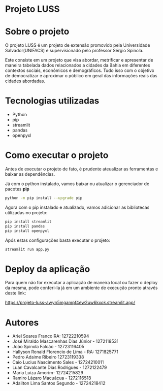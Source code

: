 # Projeto LUSS

# Sobre o projeto

O projeto LUSS é um projeto de extensão promovido pela Universidade Salvador(UNIFACS) e supervisionado pelo professor Sérgio Spinola.

Este consiste em um projeto que visa abordar, metrificar e apresentar de maneira tabelada dados relacionados a cidades da Bahia em diferentes contextos sociais, econômicos e demográficos. Tudo isso com o objetivo de democratizar e aproximar o público em geral das informações reais das cidades abordadas.

# Tecnologias utilizadas
- Python
- pip
- streamlit
- pandas
- openpyxl

# Como executar o projeto

Antes de executar o projeto de fato, é prudente ateualizar as ferramentas e baixar as dependências.

Já com o python instalado, vamos baixar ou atualizar o gerenciador de pacotes **pip**

```bash
python -m pip install --upgrade pip
```

Agora com o pip instalado e atualizado, vamos adicionar as bibliotecas utilizadas no projeto:

```bash
pip install streamlit
pip install pandas
pip install openpyxl
```

Após estas configurações basta executar o projeto:

```bash
streamlit run app.py
```

# Deploy da aplicação

Para quem não for executar a aplicação de maneira local ou fazer o deploy da mesma, pode conferi-la já em um ambiente de execução pronto através deste link:

https://projeto-luss-awyn5mgampf4ew2uw6kxok.streamlit.app/

# Autores

- Ariel Soares Franco RA: 12722210594
- José Miraldo Mascarenhas Dias Júnior - 1272118531
- João Spinola Falcão - 12723116405
- Hallyson Ronald Florencio de Lima - RA: 1271825771
- Pedro Adaime Ribeiro 12723119338
- Caio Lucius Nascimento Sales - 12724210011
- Luan Cavalcante Dias Rodrigues - 1272122479
- Maria Luiza Amorim- 12724215829
- Ramiro Lázaro Macuácua - 1272116518
- Adailton Lima Santos Segundo - 12724218412
